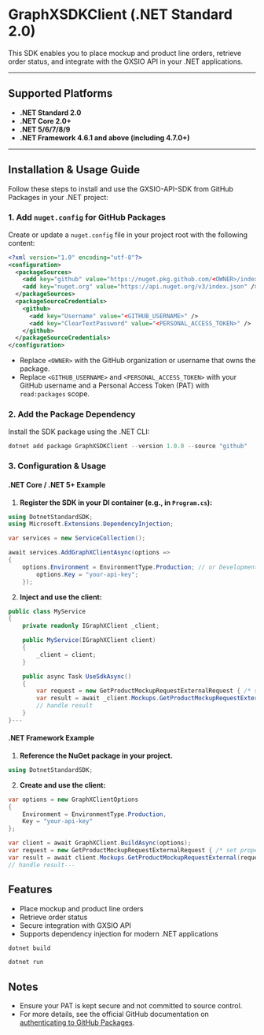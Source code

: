 

# GraphXSDKClient (.NET Standard 2.0)

This SDK enables you to place mockup and product line orders, retrieve order status, and integrate with the GXSIO API in your .NET applications.

---

## Supported Platforms

- **.NET Standard 2.0**
- **.NET Core 2.0+**
- **.NET 5/6/7/8/9**
- **.NET Framework 4.6.1 and above (including 4.7.0+)**

---
## Installation & Usage Guide

Follow these steps to install and use the GXSIO-API-SDK from GitHub Packages in your .NET project:

### 1. Add `nuget.config` for GitHub Packages
Create or update a `nuget.config` file in your project root with the following content:

```xml
<?xml version="1.0" encoding="utf-8"?>
<configuration>
  <packageSources>
    <add key="github" value="https://nuget.pkg.github.com/<OWNER>/index.json" />
    <add key="nuget.org" value="https://api.nuget.org/v3/index.json" />
  </packageSources>
  <packageSourceCredentials>
    <github>
      <add key="Username" value="<GITHUB_USERNAME>" />
      <add key="ClearTextPassword" value="<PERSONAL_ACCESS_TOKEN>" />
    </github>
  </packageSourceCredentials>
</configuration>
```
- Replace `<OWNER>` with the GitHub organization or username that owns the package.
- Replace `<GITHUB_USERNAME>` and `<PERSONAL_ACCESS_TOKEN>` with your GitHub username and a Personal Access Token (PAT) with `read:packages` scope.

### 2. Add the Package Dependency
Install the SDK package using the .NET CLI:

```powershell
dotnet add package GraphXSDKClient --version 1.0.0 --source "github"
```

### 3. Configuration & Usage

#### .NET Core / .NET 5+ Example

1. **Register the SDK in your DI container (e.g., in `Program.cs`):**
```csharp
using DotnetStandardSDK;
using Microsoft.Extensions.DependencyInjection;

var services = new ServiceCollection();

await services.AddGraphXClientAsync(options =>
{
    options.Environment = EnvironmentType.Production; // or Development
        options.Key = "your-api-key";
    });
```    
2. **Inject and use the client:**
```csharp
public class MyService
{
    private readonly IGraphXClient _client;

    public MyService(IGraphXClient client)
    {
        _client = client;
    }

    public async Task UseSdkAsync()
    {
        var request = new GetProductMockupRequestExternalRequest { /* set properties */ };
        var result = await _client.Mockups.GetProductMockupRequestExternal(request);
        // handle result
    }
}---
```
#### .NET Framework Example

1. **Reference the NuGet package in your project.**
```csharp
using DotnetStandardSDK;
```
2. **Create and use the client:**
```csharp
var options = new GraphXClientOptions
{
    Environment = EnvironmentType.Production,
    Key = "your-api-key"
};

var client = await GraphXClient.BuildAsync(options);
var request = new GetProductMockupRequestExternalRequest { /* set properties */ };
var result = await client.Mockups.GetProductMockupRequestExternal(request);
// handle result---

```

## Features

- Place mockup and product line orders
- Retrieve order status
- Secure integration with GXSIO API
- Supports dependency injection for modern .NET applications

```powershell
dotnet build

dotnet run
```

## Notes
- Ensure your PAT is kept secure and not committed to source control.
- For more details, see the official GitHub documentation on [authenticating to GitHub Packages](https://docs.github.com/en/packages/working-with-a-github-packages-registry/working-with-the-nuget-registry#authenticating-to-github-packages).

